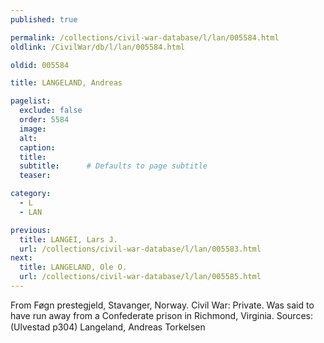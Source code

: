```yaml
---
published: true

permalink: /collections/civil-war-database/l/lan/005584.html
oldlink: /CivilWar/db/l/lan/005584.html

oldid: 005584

title: LANGELAND, Andreas

pagelist:
  exclude: false
  order: 5584
  image: 
  alt:
  caption:
  title:
  subtitle:      # Defaults to page subtitle
  teaser:

category: 
  - L 
  - LAN

previous:
  title: LANGEI, Lars J.
  url: /collections/civil-war-database/l/lan/005583.html  
next:
  title: LANGELAND, Ole O.
  url: /collections/civil-war-database/l/lan/005585.html   
---
```

From F&oslash;gn prestegjeld, Stavanger, Norway. Civil War: Private. Was said to have run away from a Confederate prison in Richmond, Virginia. Sources: (Ulvestad p304) &#147;Langeland, Andreas Torkelsen&#148;